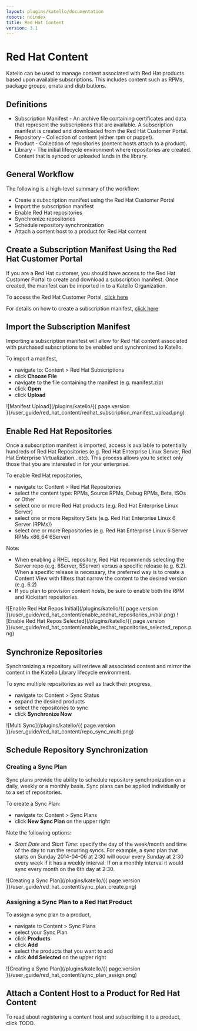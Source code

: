 ```yaml
---
layout: plugins/katello/documentation
robots: noindex
title: Red Hat Content
version: 3.1
---
```


# Red Hat Content

Katello can be used to manage content associated with Red Hat products based upon available subscriptions.  This includes content such as RPMs, package groups, errata and distributions. 

## Definitions

- Subscription Manifest - An archive file containing certificates and data that represent the subscriptions that are available.  A subscription manifest is created and downloaded from the Red Hat Customer Portal.
- Repository - Collection of content (either rpm or puppet).
- Product - Collection of repositories (content hosts attach to a product).
- Library - The initial lifecycle environment where repositories are created.  Content that is synced or uploaded lands in the library.

## General Workflow

The following is a high-level summary of the workflow:

- Create a subscription manifest using the Red Hat Customer Portal
- Import the subscription manifest
- Enable Red Hat repositories
- Synchronize repositories
- Schedule repository synchronization
- Attach a content host to a product for Red Hat content

## Create a Subscription Manifest Using the Red Hat Customer Portal

If you are a Red Hat customer, you should have access to the Red Hat Customer Portal to create and download a subscription manifest.  Once created, the manifest can be imported in to a Katello Organization.

To access the Red Hat Customer Portal, [click here](https://access.redhat.com/management)

For details on how to create a subscription manifest, [click here](https://access.redhat.com/documentation/en-US/Red_Hat_Customer_Portal/1/html/Red_Hat_Network_Certificate-based_Subscription_Management/managing-sam.html)

## Import the Subscription Manifest

Importing a subscription manifest will allow for Red Hat content associated with purchased subscriptions to be enabled and synchronized to Katello.

To import a manifest,

- navigate to: Content > Red Hat Subscriptions
- click **Choose File**
- navigate to the file containing the manifest (e.g. manifest.zip)
- click **Open**
- click **Upload**

![Manifest Upload](/plugins/katello/{{ page.version }}/user_guide/red_hat_content/redhat_subscription_manifest_upload.png)

## Enable Red Hat Repositories

Once a subscription manifest is imported, access is available to potentially hundreds of Red Hat Repositories (e.g. Red Hat Enterprise Linux Server, Red Hat Enterprise Virtualization...etc).  This process allows you to select only those that you are interested in for your enterprise.

To enable Red Hat repositories,

- navigate to: Content > Red Hat Repositories
- select the content type: RPMs, Source RPMs, Debug RPMs, Beta, ISOs or Other
- select one or more Red Hat products (e.g. Red Hat Enterprise Linux Server)
- select one or more Repsitory Sets (e.g. Red Hat Enterprise Linux 6 Server (RPMs))
- select one or more Repositories (e.g. Red Hat Enterprise Linux 6 Server RPMs x86_64 6Server)

Note:

- When enabling a RHEL repository, Red Hat recommends selecting the Server repo (e.g. 6Server, 5Server) versus a specific release (e.g. 6.2).  When a specific release is necessary, the preferred way is to create a Content View with filters that narrow the content to the desired version (e.g. 6.2)
- If you plan to provision content hosts, be sure to enable both the RPM and Kickstart repositories.

![Enable Red Hat Repos Initial](/plugins/katello/{{ page.version }}/user_guide/red_hat_content/enable_redhat_repositories_initial.png)
![Enable Red Hat Repos Selected](/plugins/katello/{{ page.version }}/user_guide/red_hat_content/enable_redhat_repositories_selected_repos.png)

## Synchronize Repositories

Synchronizing a repository will retrieve all associated content and mirror the content in the Katello Library lifecycle environment. 

To sync multiple repositories as well as track their progress, 

- navigate to: Content > Sync Status
- expand the desired products
- select the repositories to sync
- click **Synchronize Now**

![Multi Sync](/plugins/katello/{{ page.version }}/user_guide/red_hat_content/repo_sync_multi.png)

## Schedule Repository Synchronization

### Creating a Sync Plan

Sync plans provide the ability to schedule repository synchronization on a daily, weekly or a monthly basis.  Sync plans can be applied individually or to a set of repositories.

To create a Sync Plan:

- navigate to: Content > Sync Plans
- click **New Sync Plan** on the upper right

Note the following options:

- *Start Date* and *Start Time*: specify the day of the week/month and time of the day to run the recurring syncs.  For example, a sync plan that starts on Sunday 2014-04-06 at 2:30 will occur every Sunday at 2:30 every week if it has a weekly interval.  If on a monthly interval it would sync every month on the 6th day at 2:30.

![Creating a Sync Plan](/plugins/katello/{{ page.version }}/user_guide/red_hat_content/sync_plan_create.png)

### Assigning a Sync Plan to a Red Hat Product

To assign a sync plan to a product,

- navigate to Content > Sync Plans 
- select your Sync Plan 
- click **Products**
- click **Add**
- select the products that you want to add
- click **Add Selected** on the upper right

![Creating a Sync Plan](/plugins/katello/{{ page.version }}/user_guide/red_hat_content/sync_plan_assign.png)

## Attach a Content Host to a Product for Red Hat Content

To read about registering a content host and subscribing it to a product, click TODO.
